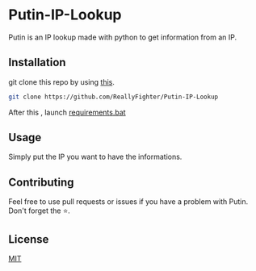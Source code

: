 # Putin-IP-Lookup
Putin is an IP lookup made with python to get information from an IP.

## Installation 
git clone this repo by using [this](https://git-scm.com/downloads).
```bash
git clone https://github.com/ReallyFighter/Putin-IP-Lookup
```
After this , launch [requirements.bat](https://github.com/ReallyFighter/Putin-IP-Lookup/blob/main/requirements.bat)

## Usage
Simply put the IP you want to have the informations.

## Contributing
Feel free to use pull requests or issues if you have a problem with Putin.
Don't forget the ⭐.

## License
[MIT](https://choosealicense.com/licenses/mit/)
